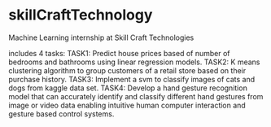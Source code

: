 # skillCraftTechnology
Machine Learning internship at Skill Craft Technologies

includes 4 tasks:
  TASK1: Predict house prices based of number of bedrooms and bathrooms using linear regression models.
  TASK2: K means clustering algorithm to group customers of a retail store based on their purchase history.
  TASK3: Implement a svm to classify images of cats and dogs from kaggle data set.
  TASK4: Develop a hand gesture recognition model that can accurately identify and classify different hand gestures from image or video data enabling intuitive human computer interaction and gesture based control systems.
